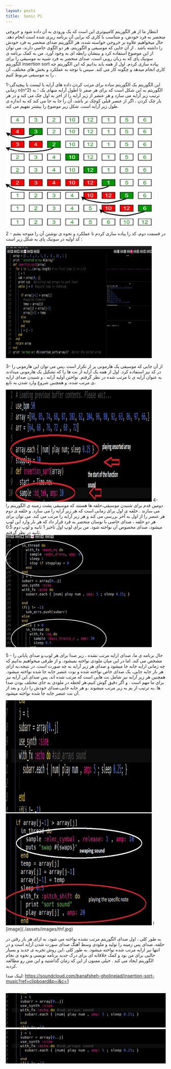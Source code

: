 ```yaml
---
layout: posts
title:  Sonic Pi
---
```

انتظار ما از هر الگوریتم کامپیوتری این است که یک ورودی به آن داده شود و خروجی منحصر به فرد خودش، و متناسب با کاری که برایی آن برنامه ریزی شده است انحام دهد.
حال میخواهیم علاوه بر خروجی خواسته شده، هر الگوریتم صدای منحصر به فرد خودش را داشته باشد .
از آن جایی که  موسیقی و الگوریتم، هر دو  الگوی خاصی دارند، می توان از این موضوع استفاده کرد و بینشان رابطه ای به وجود آورد.
من به کمک برنامه ی سونیک پای که به زبان روبی است، صدای منحصر به فرد شبیه به موسیقی را برای   الگوریتم
 insertion sort
  پیاده سازی کردم.
اول از همه باید بدانیم که این الگوریتم  چه کاری انجام میدهد و چگونه کار می کند.
سپس با توجه به عملکرد و بخش های مختلف، آن را به موسیقی مربوط کنیم .

1-این  الگوریتم یک الگوریتم ساده برای  مرتب کردن داده های آرایه یا لیست با پیچیدگی زمانی
o(n^2)
الگوریتم به این شکل است که  برای هر  صفر تا  اطول آرایه منهای  یک ؛ به ترتیب زیر آرایه می سازد و هر عنصر از زیر آرایه را   از اخر به اول چک می کند و در هر بار چک کردن ، اگر از عنصر قبلی کوچک تر باشد، آن را جا به جا می کند که به اندازه ی طول زیر  آرایه است.
شکل زیر موضوع را بیشتر تفهیم می کند.

<html>
 <body>
 <img src = "/assets/images/insort.jpg" alts = "insort" width = "460" height = "352">
 </body>
</html>

2 - در قسمت دوم،‌ کد را پیاده سازی کردم تا عملکرد و نحوه ی نوشتن آن را  متوجه بشم
کد اولیه در سونیک پای به شکل زیر است :‌

<html>
 <body>
 <img src = "/assets/images/first.jpg" alts = "first" width = "460" height = "352">
 </body>
</html>

3- از آن جایی که موسیقی یک هارمونی پر از تکرار است ،‌پس می توان این هارمونی را در کد نیز استفاده کرد.
اول از همه یک آرایه از نت ها را که تشکیل یک هارمونی میدادند به عنوان آرایه ی  نا مرتب شده در نظر گرفتم.
نواختن  اولیه آرایه ،‌ و شنیدن صدای ارایه ی مرتب شده.
و همچنین شروع وارد شدن به تابع،

<html>
 <body>
 <img src = "/assets/images/sf.jpg" alts = "second" width = "460" height = "352">
 </body>
</html>
4- دومین قدم برای شنیدن موسیقی،‌حلقه ها هستند که موسیقی پشت زمینه ی الگوریتم را
می سازند . حلقه ی اول برای زمانی است  که هر زیر آرایه را می سازد.
و حلقه ی دوم هر عنصر را از اول به آخر بررسی می کند و هر زیر آرایه را مرتب می کند.
می توان برای هر دو حلقه ، صدای خاصی با نوسان منحصر به فرد قرار داد که هر بار وارد این لوپ میشود، صدای مخصوص آن نواخته شود. 
من برای لوپ اول تاخیر 1 ثانیه و لوپ دوم 0.5 ثانیه در نظر گرفتم.

<html>

 <body>
 <img src = "/assets/images/tf.jpg" alts = "third" width = "460" height = "352">
 </body>
</html>

5 - حال برنامه ی ما، صدای ارایه مرتب نشده ،‌ زیر صدا برای هر لوپ،‌و صدای پایانی را مشخص می کند. اما در این میان ملودی نواخته نمیشود. و از طرفی میخواهیم بدانیم که چه زمانی ارایه جابه جا میشود و صدای هر زیر آرایه به چه صورت است. در نتیجه،‌به ازای هر بار جابه جایی، یک صدای خاص نواخته شده و نوت عنصر جابه جا شده نواخته میشود. همچنین هر زیر آرایه نیز شامل نت هایی است  که مرتب شده اند. پس صدای این آرایه نیز برای ما مهم است .
و اگر دقیق گوش کنیم،‌هر لحظه در ملودی به جای مختلف بودن صدا ها ،‌به ترتیب از بم به زیر مرتب میشوند ،‌و هر جابه جایی،‌صدای  خودش را دارد و بعد از آن نت عنصر جابه جا شده نواخته میشود.

<html>
 <body>
 <img src = "/assets/images/thf.jpg" alts = "third2" width = "460" height = "352">
 <img src = "/assets/images/4f.jpg" alts = "forth" width = "460" height = "352">
 </body>
</html>
 ![image](./assets/images/thf.jpg)

به طور کلی ، اول صدای الگوریتم مرتب نشده نواخته می شود،‌ به ازای هر بار رقتن در حلقه،‌ صدای پس زمینه را تولید و ملودی وسط آهنگ صدای سورت شدن آرایه است و در انتها نیز ارایه مرتب شده نواخته میشود. به طور کلی ،‌این روش تجربه ی جدید و بسیار حالبی
برای من بود و  کمک خلاقانه ای برای درک جدید برنامه نویسی و  نحوه ی نجام الگوریتم ایجاد می کند .
 خیلی ممنون از این که زمان گذاشتید و این متن رو مطالعه کردید.




 لینک صدا:‌
 <https://soundcloud.com/banafsheh-gholinejad/insertion-sort-music?ref=clipboard&p=i&c=1>


 ![image](./assets/images/thf.jpg)
 ![image y](/assets/images/thf.jpg)
---
